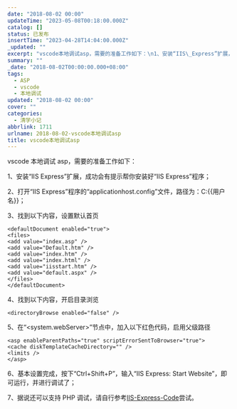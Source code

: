 ```yaml
---
date: "2018-08-02 00:00"
updateTime: "2023-05-08T00:18:00.000Z"
catalog: []
status: 已发布
insertTime: "2023-04-28T14:04:00.000Z"
_updated: ""
excerpt: "vscode本地调试asp，需要的准备工作如下：\n1、安装“IIS\_Express”扩展，成功会有提示帮你安装好“IIS\_Express”程序；\n2、打开“IIS\_Express”程序的“applicationhost.config”文件，路径为：C:{{用户名}}；\n3、找到以下内容，设置默认首页"
summary: ""
_date: "2018-08-02T00:00:00.000+08:00"
tags:
  - ASP
  - vscode
  - 本地调试
updated: "2018-08-02 00:00"
cover: ""
categories:
  - 清学小记
abbrlink: 1711
urlname: 2018-08-02-vscode本地调试asp
title: vscode本地调试asp
---
```


vscode 本地调试 asp，需要的准备工作如下：

1、安装“IIS Express”扩展，成功会有提示帮你安装好“IIS Express”程序；

2、打开“IIS Express”程序的“applicationhost.config”文件，路径为：C:{{用户名}}；

3、找到以下内容，设置默认首页

```text
<defaultDocument enabled="true">
<files>
<add value="index.asp" />
<add value="Default.htm" />
<add value="index.htm" />
<add value="index.html" />
<add value="iisstart.htm" />
<add value="default.aspx" />
</files>
</defaultDocument>
```

4、找到以下内容，开启目录浏览

```text
<directoryBrowse enabled="false" />
```

5、在“<system.webServer>”节点中，加入以下红色代码，启用父级路径

```text
<asp enableParentPaths="true" scriptErrorSentToBrowser="true">
<cache diskTemplateCacheDirectory="" />
<limits />
</asp>
```

6、基本设置完成，按下“Ctrl+Shift+P”，输入“IIS Express: Start Website”，即可运行，并进行调试了；

7、据说还可以支持 PHP 调试，请自行参考[IIS-Express-Code](https://github.com/warrenbuckley/IIS-Express-Code)尝试。
